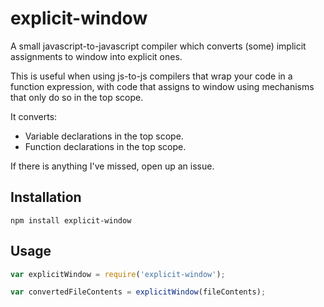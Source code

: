 # explicit-window

A small javascript-to-javascript compiler which converts (some) implicit assignments to window into explicit ones.

This is useful when using js-to-js compilers that wrap your code in a function expression, with code that assigns to window using mechanisms that only do so in the top scope.

It converts:

* Variable declarations in the top scope.
* Function declarations in the top scope.

If there is anything I've missed, open up an issue.

## Installation

    npm install explicit-window

## Usage

```javascript
var explicitWindow = require('explicit-window');

var convertedFileContents = explicitWindow(fileContents);
```
